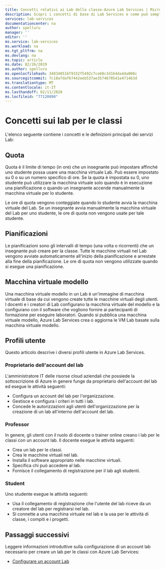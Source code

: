 ```yaml
---
title: Concetti relativi ai Lab della classe-Azure Lab Services | Microsoft Docs
description: Scopri i concetti di base di Lab Services e come può semplificare la creazione e la gestione dei Lab.
services: lab-services
documentationcenter: na
author: spelluru
manager: ''
editor: ''
ms.service: lab-services
ms.workload: na
ms.tgt_pltfrm: na
ms.devlang: na
ms.topic: article
ms.date: 02/26/2019
ms.author: spelluru
ms.openlocfilehash: 348340516f9332f5492c7ce60c3d164da44a008c
ms.sourcegitcommit: 7c18afdaf67442eeb537ae3574670541e471463d
ms.translationtype: MT
ms.contentlocale: it-IT
ms.lasthandoff: 02/11/2020
ms.locfileid: "77120890"
---
```

# <a name="classroom-labs-concepts"></a>Concetti sui lab per le classi

L'elenco seguente contiene i concetti e le definizioni principali dei servizi Lab:

## <a name="quota"></a>Quota

Quota è il limite di tempo (in ore) che un insegnante può impostare affinché uno studente possa usare una macchina virtuale Lab. Può essere impostato su 0 o su un numero specifico di ore. Se la quota è impostata su 0, uno studente può utilizzare la macchina virtuale solo quando è in esecuzione una pianificazione o quando un insegnante accende manualmente la macchina virtuale per lo studente.  

Le ore di quota vengono conteggiate quando lo studente avvia la macchina virtuale del Lab.  Se un insegnante avvia manualmente la macchina virtuale del Lab per uno studente, le ore di quota non vengono usate per tale studente.

## <a name="schedules"></a>Pianificazioni

Le pianificazioni sono gli intervalli di tempo (una volta o ricorrenti) che un insegnante può creare per la classe. Tutte le macchine virtuali nel Lab vengono avviate automaticamente all'inizio della pianificazione e arrestate alla fine della pianificazione. Le ore di quota non vengono utilizzate quando si esegue una pianificazione.

## <a name="template-virtual-machine"></a>Macchina virtuale modello

Una macchina virtuale modello in un Lab è un'immagine di macchina virtuale di base da cui vengono create tutte le macchine virtuali degli utenti. I docenti e i creatori di Lab configurano la macchina virtuale del modello e la configurano con il software che vogliono fornire ai partecipanti di formazione per eseguire laboratori. Quando si pubblica una macchina virtuale modello, Azure Lab Services crea o aggiorna le VM Lab basate sulla macchina virtuale modello.

## <a name="user-profiles"></a>Profili utente

Questo articolo descrive i diversi profili utente in Azure Lab Services.

### <a name="lab-account-owner"></a>Proprietario dell'account del lab

L'amministratore IT delle risorse cloud aziendali che possiede la sottoscrizione di Azure in genere funge da proprietario dell'account del lab ed esegue le attività seguenti:

- Configura un account del lab per l'organizzazione.
- Gestisce e configura i criteri in tutti i lab.
- Concede le autorizzazioni agli utenti dell'organizzazione per la creazione di un lab all'interno dell'account del lab.

### <a name="professor"></a>Professor

In genere, gli utenti con il ruolo di docente o trainer online creano i lab per le classi con un account lab. Il docente esegue le attività seguenti:

- Crea un lab per le classi.
- Crea le macchine virtuali nel lab.
- Installa il software appropriato nelle macchine virtuali.
- Specifica chi può accedere al lab.
- Fornisce il collegamento di registrazione per il lab agli studenti.

### <a name="student"></a>Student

Uno studente esegue le attività seguenti:

- Usa il collegamento di registrazione che l'utente del lab riceve da un creatore del lab per registrarsi nel lab.
- Si connette a una macchina virtuale nel lab e la usa per le attività di classe, i compiti e i progetti.

## <a name="next-steps"></a>Passaggi successivi

Leggere informazioni introduttive sulla configurazione di un account lab necessario per creare un lab per le classi con Azure Lab Services:

- [Configurare un account Lab](tutorial-setup-lab-account.md)
